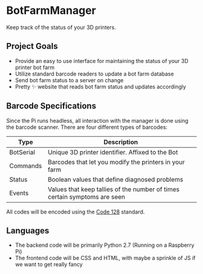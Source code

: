 # BotFarmManager
Keep track of the status of your 3D printers.

## Project Goals
- Provide an easy to use interface for maintaining the status of your 3D printer bot farm
- Utilize standard barcode readers to update a bot farm database
- Send bot farm status to a server on change
- Pretty :sparkles: website that reads bot farm status and updates accordingly

## Barcode Specifications
Since the Pi runs headless, all interaction with the manager is done using the barcode scanner. There are four different types of barcodes:

| Type   | Description |
|--------|--------|
|   BotSerial     | Unique 3D printer identifier. Affixed to the Bot  |
|  Commands       | Barcodes that let you modify the printers in your farm|
|  Status         | Boolean values that define diagnosed problems |
|  Events         | Values that keep tallies of the number of times certain symptoms are seen|

All codes will be encoded using the [Code 128](https://en.wikipedia.org/wiki/Code_128) standard.


## Languages
- The backend code will be primarily Python 2.7 (Running on a Raspberry Pi)
- The frontend code will be CSS and HTML, with maybe a sprinkle of JS if we want to get really fancy

